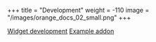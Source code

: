+++
title = "Development"
weight = -110
image = "/images/orange_docs_02_small.png"
+++

[Widget development](http://orange-development.readthedocs.org)
[Example addon](https://github.com/biolab/orange3-example-addon)
